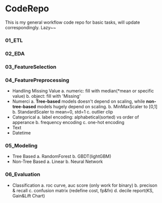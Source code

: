# CodeRepo

This is my general workflow code repo for basic tasks, will update correspondingly. Lazy~~

### 01_ETL
### 02_EDA
### 03_FeatureSelection

### 04_FeaturePreprocessing

+ Handling Missing Value
  a. numeric: fill  with median(*mean or specific value)
  b. object: fill with 'Missing'
+ Numerci
  a. **Tree-based** models doesn't depend on scaling, while **non-tree-based** models hugely depend on scaling.
  b. MinMaxScaler to [0,1]
  b. StandardScaler to mean=0, std=1
  c. outlier clip
+ Categorical
  a. label encoding: alphabetical(sorted) vs order of apperance
  b. frequency encoding
  c. one-hot encoding
+ Text
+ Datetime

### 05_Modeling
+ Tree Based
  a. RandomForest
  b. GBDT(lightGBM)
+ Non-Tree Based
  a. Linear
  b. Neural Network
  
### 06_Evaluation
+ Classification 
  a. roc curve, auc score (only work for binary)
  b. precison & recall
  c. confusion matrix (redefine cost, fp&fn)
  d. decile report(KS, Gain&Lift Chart)
